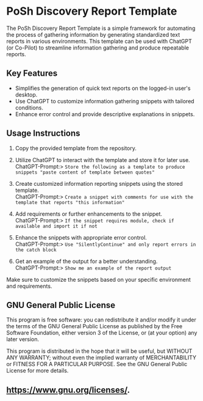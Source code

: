 # PoSh Discovery Report Template

The PoSh Discovery Report Template is a simple framework for automating the process of gathering information by generating standardized text reports in various environments. This template can be used with ChatGPT (or Co-Pilot) to streamline information gathering and produce repeatable reports.

## Key Features

- Simplifies the generation of quick text reports on the logged-in user's desktop.
- Use ChatGPT to customize information gathering snippets with tailored conditions.
- Enhance error control and provide descriptive explanations in snippets.

## Usage Instructions

1. Copy the provided template from the repository.

2. Utilize ChatGPT to interact with the template and store it for later use.  
      ChatGPT-Prompt:> `Store the following as a template to produce snippets "paste content of template between quotes"`

3. Create customized information reporting snippets using the stored template.  
      ChatGPT-Prompt:> `Create a snippet with comments for use with the template that reports "this information"`

4. Add requirements or further enhancements to the snippet.  
      ChatGPT-Prompt:> `If the snippet requires module, check if available and import it if not`

5. Enhance the snippets with appropriate error control.  
      ChatGPT-Prompt:> `Use "SilentlyContinue" and only report errors in the catch block`

6. Get an example of the output for a better understanding.  
      ChatGPT-Prompt:> `Show me an example of the report output`

Make sure to customize the snippets based on your specific environment and requirements.

## GNU General Public License
This program is free software: you can redistribute it and/or modify
it under the terms of the GNU General Public License as published by
the Free Software Foundation, either version 3 of the License, or
(at your option) any later version.

This program is distributed in the hope that it will be useful,
but WITHOUT ANY WARRANTY; without even the implied warranty of
MERCHANTABILITY or FITNESS FOR A PARTICULAR PURPOSE.  See the
GNU General Public License for more details.

## <https://www.gnu.org/licenses/>.
